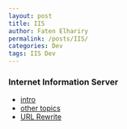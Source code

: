 ```yaml
---
layout: post
title: IIS
author: Faten Elhariry
permalink: /posts/IIS/
categories: Dev
tags: IIS Dev
---
```

### Internet Information Server 
- [intro](/posts/IIS/intro)
- [other topics](/posts/IIS/defaultDocument)
- [URL Rewrite](/posts/IIS/urlRewrite)
